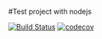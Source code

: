 #Test project with nodejs

[![Build Status](https://travis-ci.org/demorite/canttestthis.svg?branch=master)](https://travis-ci.org/demorite/canttestthis)
[![codecov](https://codecov.io/gh/demorite/canttestthis/branch/master/graph/badge.svg)](https://codecov.io/gh/demorite/canttestthis)